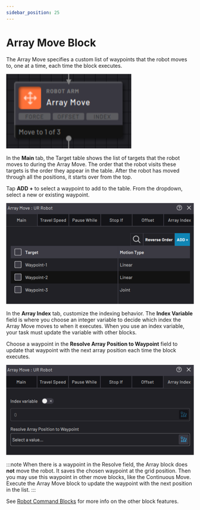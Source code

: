 ```yaml
---
sidebar_position: 25
---
```


# Array Move Block

The Array Move specifies a custom list of waypoints that the robot moves to, one at a time, each time the block executes.

![](../Images/TaskCanvasBlockGlossary/Robot-Array-Block.png)

In the **Main** tab, the Target table shows the list of targets that the robot moves to during the Array Move. The order that the robot visits these targets is the order they appear in the table. After the robot has moved through all the positions, it starts over from the top.

Tap **ADD +** to select a waypoint to add to the table. From the dropdown, select a new or existing waypoint.

![](../Images/TaskCanvasBlockGlossary/Robot-Array-Settings-Main.png)

In the **Array Index** tab, customize the indexing behavior. The **Index Variable** field is where you choose an integer variable to decide which index the Array Move moves to when it executes. When you use an index variable, your task must update the variable with other blocks.

Choose a waypoint in the **Resolve Array Position to Waypoint** field to update that waypoint with the next array position each time the block executes.

![](../Images/TaskCanvasBlockGlossary/Robot-Array-Settings-ArrayIndex.png)

:::note
When there is a waypoint in the Resolve field, the Array block does **not** move the robot. It saves the chosen waypoint at the grid position. Then you may use this waypoint in other move blocks, like the Continuous Move. Execute the Array Move block to update the waypoint with the next position in the list.
:::

See [Robot Command Blocks](Robot-Overview.md) for more info on the other block features.

